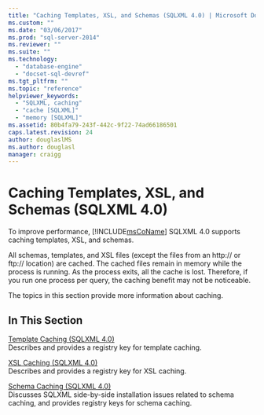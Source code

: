 ```yaml
---
title: "Caching Templates, XSL, and Schemas (SQLXML 4.0) | Microsoft Docs"
ms.custom: ""
ms.date: "03/06/2017"
ms.prod: "sql-server-2014"
ms.reviewer: ""
ms.suite: ""
ms.technology: 
  - "database-engine"
  - "docset-sql-devref"
ms.tgt_pltfrm: ""
ms.topic: "reference"
helpviewer_keywords: 
  - "SQLXML, caching"
  - "cache [SQLXML]"
  - "memory [SQLXML]"
ms.assetid: 80b4fa79-243f-442c-9f22-74ad66186501
caps.latest.revision: 24
author: douglaslMS
ms.author: douglasl
manager: craigg
---
```

# Caching Templates, XSL, and Schemas (SQLXML 4.0)
  To improve performance, [!INCLUDE[msCoName](../../../includes/msconame-md.md)] SQLXML 4.0 supports caching templates, XSL, and schemas.  
  
 All schemas, templates, and XSL files (except the files from an http:// or ftp:// location) are cached. The cached files remain in memory while the process is running. As the process exits, all the cache is lost. Therefore, if you run one process per query, the caching benefit may not be noticeable.  
  
 The topics in this section provide more information about caching.  
  
## In This Section  
 [Template Caching &#40;SQLXML 4.0&#41;](template-caching-sqlxml-4-0.md)  
 Describes and provides a registry key for template caching.  
  
 [XSL Caching &#40;SQLXML 4.0&#41;](xsl-caching-sqlxml-4-0.md)  
 Describes and provides a registry key for XSL caching.  
  
 [Schema Caching &#40;SQLXML 4.0&#41;](schema-caching-sqlxml-4-0.md)  
 Discusses SQLXML side-by-side installation issues related to schema caching, and provides registry keys for schema caching.  
  
  
